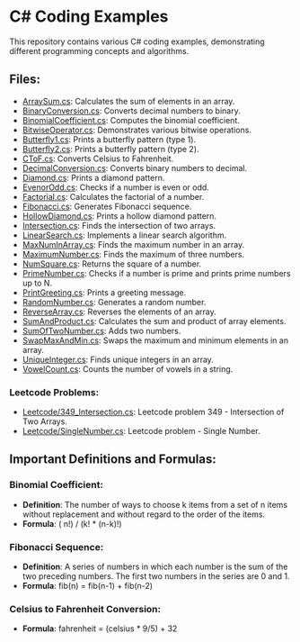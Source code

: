 # C# Coding Examples

This repository contains various C# coding examples, demonstrating different programming concepts and algorithms.

## Files:

- [ArraySum.cs](ArraySum.cs): Calculates the sum of elements in an array.
- [BinaryConversion.cs](BinaryConversion.cs): Converts decimal numbers to binary.
- [BinomialCoefficient.cs](BinomialCoefficient.cs): Computes the binomial coefficient.
- [BitwiseOperator.cs](BitwiseOperator.cs): Demonstrates various bitwise operations.
- [Butterfly1.cs](Butterfly1.cs): Prints a butterfly pattern (type 1).
- [Butterfly2.cs](Butterfly2.cs): Prints a butterfly pattern (type 2).
- [CToF.cs](CToF.cs): Converts Celsius to Fahrenheit.
- [DecimalConversion.cs](DecimalConversion.cs): Converts binary numbers to decimal.
- [Diamond.cs](Diamond.cs): Prints a diamond pattern.
- [EvenorOdd.cs](EvenorOdd.cs): Checks if a number is even or odd.
- [Factorial.cs](Factorial.cs): Calculates the factorial of a number.
- [Fibonacci.cs](Fibonacci.cs): Generates Fibonacci sequence.
- [HollowDiamond.cs](HollowDiamond.cs): Prints a hollow diamond pattern.
- [Intersection.cs](Intersection.cs): Finds the intersection of two arrays.
- [LinearSearch.cs](LinearSearch.cs): Implements a linear search algorithm.
- [MaxNumInArray.cs](MaxNumInArray.cs): Finds the maximum number in an array.
- [MaximumNumber.cs](MaximumNumber.cs): Finds the maximum of three numbers.
- [NumSquare.cs](NumSquare.cs): Returns the square of a number.
- [PrimeNumber.cs](PrimeNumber.cs): Checks if a number is prime and prints prime numbers up to N.
- [PrintGreeting.cs](PrintGreeting.cs): Prints a greeting message.
- [RandomNumber.cs](RandomNumber.cs): Generates a random number.
- [ReverseArray.cs](ReverseArray.cs): Reverses the elements of an array.
- [SumAndProduct.cs](SumAndProduct.cs): Calculates the sum and product of array elements.
- [SumOfTwoNumber.cs](SumOfTwoNumber.cs): Adds two numbers.
- [SwapMaxAndMin.cs](SwapMaxAndMin.cs): Swaps the maximum and minimum elements in an array.
- [UniqueInteger.cs](UniqueInteger.cs): Finds unique integers in an array.
- [VowelCount.cs](VowelCount.cs): Counts the number of vowels in a string.

### Leetcode Problems:

- [Leetcode/349_Intersection.cs](Leetcode/349_Intersection.cs): Leetcode problem 349 - Intersection of Two Arrays.
- [Leetcode/SingleNumber.cs](Leetcode/SingleNumber.cs): Leetcode problem - Single Number.

## Important Definitions and Formulas:

### Binomial Coefficient:
- **Definition**: The number of ways to choose k items from a set of n items without replacement and without regard to the order of the items.
- **Formula**: ( n!) / (k! * (n-k)!)

### Fibonacci Sequence:
- **Definition**: A series of numbers in which each number is the sum of the two preceding numbers. The first two numbers in the series are 0 and 1.
- **Formula**: fib(n) = fib(n-1) + fib(n-2)

### Celsius to Fahrenheit Conversion:
- **Formula**: fahrenheit = (celsius * 9/5) + 32
